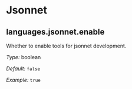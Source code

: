   # Jsonnet
  


## languages\.jsonnet\.enable

Whether to enable tools for jsonnet development\.



*Type:*
boolean



*Default:*
` false `



*Example:*
` true `
